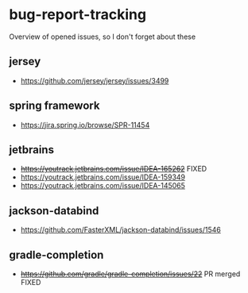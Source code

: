 # bug-report-tracking

Overview of opened issues, so I don't forget about these

## jersey

* https://github.com/jersey/jersey/issues/3499

## spring framework

* https://jira.spring.io/browse/SPR-11454

## jetbrains

* ~~https://youtrack.jetbrains.com/issue/IDEA-165262~~ FIXED
* https://youtrack.jetbrains.com/issue/IDEA-159349
* https://youtrack.jetbrains.com/issue/IDEA-145065

## jackson-databind

* https://github.com/FasterXML/jackson-databind/issues/1546

## gradle-completion

* ~~https://github.com/gradle/gradle-completion/issues/22~~ PR merged FIXED
